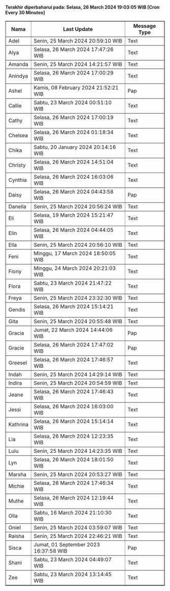 #### Terakhir diperbaharui pada: Selasa, 26 March 2024 19:03:05 WIB [Cron Every 30 Minutes]

<table border='1'><tr><th>Nama</th><th>Last Update</th><th>Message Type</th></tr><tr><td>Adel</td><td>Senin, 25 March 2024 20:59:10 WIB</td><td>Text</td></tr><tr><td>Alya</td><td>Selasa, 26 March 2024 17:47:26 WIB</td><td>Text</td></tr><tr><td>Amanda</td><td>Senin, 25 March 2024 14:21:57 WIB</td><td>Text</td></tr><tr><td>Anindya</td><td>Selasa, 26 March 2024 17:00:29 WIB</td><td>Text</td></tr><tr><td>Ashel</td><td>Kamis, 08 February 2024 21:52:21 WIB</td><td>Pap</td></tr><tr><td>Callie</td><td>Sabtu, 23 March 2024 00:51:10 WIB</td><td>Text</td></tr><tr><td>Cathy</td><td>Selasa, 26 March 2024 17:00:19 WIB</td><td>Text</td></tr><tr><td>Chelsea</td><td>Selasa, 26 March 2024 01:18:34 WIB</td><td>Text</td></tr><tr><td>Chika</td><td>Sabtu, 20 January 2024 20:14:16 WIB</td><td>Text</td></tr><tr><td>Christy</td><td>Selasa, 26 March 2024 14:51:04 WIB</td><td>Text</td></tr><tr><td>Cynthia</td><td>Selasa, 26 March 2024 16:03:06 WIB</td><td>Text</td></tr><tr><td>Daisy</td><td>Selasa, 26 March 2024 04:43:58 WIB</td><td>Pap</td></tr><tr><td>Danella</td><td>Senin, 25 March 2024 20:56:24 WIB</td><td>Text</td></tr><tr><td>Eli</td><td>Selasa, 19 March 2024 15:21:47 WIB</td><td>Text</td></tr><tr><td>Elin</td><td>Selasa, 26 March 2024 04:44:05 WIB</td><td>Text</td></tr><tr><td>Ella</td><td>Senin, 25 March 2024 20:56:10 WIB</td><td>Text</td></tr><tr><td>Feni</td><td>Minggu, 17 March 2024 18:50:05 WIB</td><td>Text</td></tr><tr><td>Fiony</td><td>Minggu, 24 March 2024 20:21:03 WIB</td><td>Text</td></tr><tr><td>Flora</td><td>Sabtu, 23 March 2024 21:47:22 WIB</td><td>Text</td></tr><tr><td>Freya</td><td>Senin, 25 March 2024 23:32:30 WIB</td><td>Text</td></tr><tr><td>Gendis</td><td>Selasa, 26 March 2024 15:14:21 WIB</td><td>Text</td></tr><tr><td>Gita</td><td>Senin, 25 March 2024 20:55:48 WIB</td><td>Text</td></tr><tr><td>Gracia</td><td>Jumat, 22 March 2024 14:44:06 WIB</td><td>Pap</td></tr><tr><td>Gracie</td><td>Selasa, 26 March 2024 17:47:02 WIB</td><td>Pap</td></tr><tr><td>Greesel</td><td>Selasa, 26 March 2024 17:46:57 WIB</td><td>Text</td></tr><tr><td>Indah</td><td>Senin, 25 March 2024 14:29:14 WIB</td><td>Text</td></tr><tr><td>Indira</td><td>Senin, 25 March 2024 20:54:59 WIB</td><td>Text</td></tr><tr><td>Jeane</td><td>Selasa, 26 March 2024 17:46:43 WIB</td><td>Text</td></tr><tr><td>Jessi</td><td>Selasa, 26 March 2024 16:03:00 WIB</td><td>Text</td></tr><tr><td>Kathrina</td><td>Selasa, 26 March 2024 15:14:14 WIB</td><td>Text</td></tr><tr><td>Lia</td><td>Selasa, 26 March 2024 12:23:35 WIB</td><td>Text</td></tr><tr><td>Lulu</td><td>Senin, 25 March 2024 14:23:35 WIB</td><td>Text</td></tr><tr><td>Lyn</td><td>Selasa, 26 March 2024 18:01:50 WIB</td><td>Text</td></tr><tr><td>Marsha</td><td>Senin, 25 March 2024 20:53:27 WIB</td><td>Text</td></tr><tr><td>Michie</td><td>Selasa, 26 March 2024 17:46:34 WIB</td><td>Text</td></tr><tr><td>Muthe</td><td>Selasa, 26 March 2024 12:19:44 WIB</td><td>Text</td></tr><tr><td>Olla</td><td>Sabtu, 16 March 2024 21:10:30 WIB</td><td>Text</td></tr><tr><td>Oniel</td><td>Senin, 25 March 2024 03:59:07 WIB</td><td>Text</td></tr><tr><td>Raisha</td><td>Senin, 25 March 2024 22:46:21 WIB</td><td>Text</td></tr><tr><td>Sisca</td><td>Jumat, 01 September 2023 16:37:58 WIB</td><td>Pap</td></tr><tr><td>Shani</td><td>Sabtu, 23 March 2024 04:49:07 WIB</td><td>Text</td></tr><tr><td>Zee</td><td>Sabtu, 23 March 2024 13:14:45 WIB</td><td>Text</td></tr></table>
